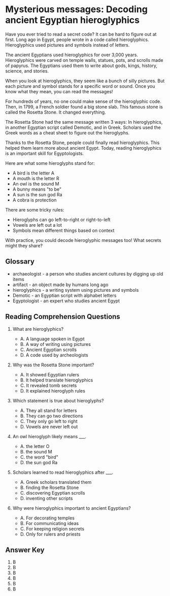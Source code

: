 # Mysterious messages: Decoding ancient Egyptian hieroglyphics

Have you ever tried to read a secret code? It can be hard to figure out at first. Long ago in Egypt, people wrote in a code called hieroglyphics. Hieroglyphics used pictures and symbols instead of letters.

The ancient Egyptians used hieroglyphics for over 3,000 years. Hieroglyphics were carved on temple walls, statues, pots, and scrolls made of papyrus. The Egyptians used them to write about gods, kings, history, science, and stories.

When you look at hieroglyphics, they seem like a bunch of silly pictures. But each picture and symbol stands for a specific word or sound. Once you know what they mean, you can read the messages!

For hundreds of years, no one could make sense of the hieroglyphic code. Then, in 1799, a French soldier found a big stone slab. This famous stone is called the Rosetta Stone. It changed everything.

The Rosetta Stone had the same message written 3 ways: In hieroglyphics, in another Egyptian script called Demotic, and in Greek. Scholars used the Greek words as a cheat sheet to figure out the hieroglyphs.

Thanks to the Rosetta Stone, people could finally read hieroglyphics. This helped them learn more about ancient Egypt. Today, reading hieroglyphics is an important skill for Egyptologists.

Here are what some hieroglyphs stand for:

- A bird is the letter A
- A mouth is the letter R
- An owl is the sound M
- A bunny means "to be"
- A sun is the sun god Ra
- A cobra is protection

There are some tricky rules:

- Hieroglyphs can go left-to-right or right-to-left
- Vowels are left out a lot
- Symbols mean different things based on context

With practice, you could decode hieroglyphic messages too! What secrets might they share?

## Glossary

- archaeologist - a person who studies ancient cultures by digging up old items
- artifact - an object made by humans long ago
- hieroglyphics - a writing system using pictures and symbols
- Demotic - an Egyptian script with alphabet letters
- Egyptologist - an expert who studies ancient Egypt

## Reading Comprehension Questions

1. What are hieroglyphics?

   - A. A language spoken in Egypt
   - B. A way of writing using pictures
   - C. Ancient Egyptian scrolls
   - D. A code used by archeologists

2. Why was the Rosetta Stone important?

   - A. It showed Egyptian rulers
   - B. It helped translate hieroglyphics
   - C. It revealed tomb secrets
   - D. It explained hieroglyph rules

3. Which statement is true about hieroglyphs?

   - A. They all stand for letters
   - B. They can go two directions
   - C. They only go left to right
   - D. Vowels are never left out

4. An owl hieroglyph likely means ___.

   - A. the letter O
   - B. the sound M  
   - C. the word "bird"
   - D. the sun god Ra

5. Scholars learned to read hieroglyphics after ___.

   - A. Greek scholars translated them
   - B. finding the Rosetta Stone
   - C. discovering Egyptian scrolls
   - D. inventing other scripts

6. Why were hieroglyphics important to ancient Egyptians?

   - A. For decorating temples
   - B. For communicating ideas
   - C. For keeping religion secrets
   - D. Only for rulers and priests

## Answer Key

1. B
2. B
3. B  
4. B
5. B
6. B
